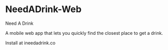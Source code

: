 NeedADrink-Web
==============

Need A Drink

A mobile web app that lets you quickly find the closest place to get a drink.

Install at ineedadrink.co
